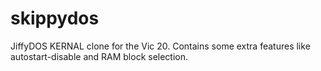 # skippydos
JiffyDOS KERNAL clone for the Vic 20. Contains some extra features like autostart-disable and RAM block selection.
